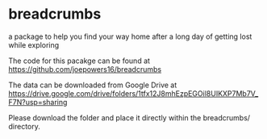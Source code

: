 # breadcrumbs
a package to help you find your way home after a long day of getting lost while exploring

The code for this pacakge can be found at https://github.com/joepowers16/breadcrumbs

The data can be downloaded from Google Drive at https://drive.google.com/drive/folders/1tfx12J8mhEzpEGOil8UIKXP7Mb7V_F7N?usp=sharing

Please download the folder and place it directly within the breadcrumbs/ directory.
